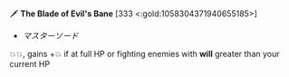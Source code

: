 🗡️ **The Blade of Evil's Bane** [333 <:gold:1058304371940655185>]
- *マスターソード*

💥💥, gains +💥 if at full HP or fighting enemies with __will__ greater than your current HP